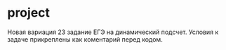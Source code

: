 # project
Новая вариация 23 задание ЕГЭ на динамический подсчет.
Условия к задаче прикреплены как коментарий перед кодом.
